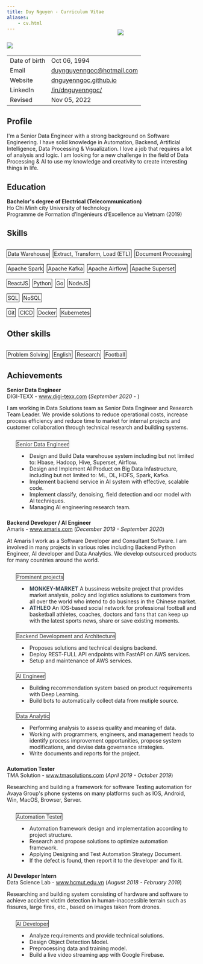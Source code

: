 ```yaml
---
title: Duy Nguyen - Curriculum Vitae
aliases:
    - cv.html
---
```


<link rel="stylesheet" href="https://cdnjs.cloudflare.com/ajax/libs/font-awesome/4.7.0/css/font-awesome.min.css">

<div>
    <div style='display: inline-flex; list-style-type: none; padding-top: 15px;'>
        <li>
            <img src='https://visitor-badge.glitch.me/badge?page_id=dnguyenngoc.github.io-cv&left_text=Visitors'/>
        </li>
    </div>
    <div style='float:right; padding-right:10px; width:200px; margin-top:-20px'><img src='/avatar.jpeg'></img></div>

</div>

|||
|---|---|
|Date of birth | Oct 06, 1994 |
|Email | [duynguyenngoc@hotmail.com](duynguyenngoc@hotmail.com) |
|Website | [dnguyenngoc.github.io](https://dnguyenngoc.github.io) |
|LinkedIn | [/in/dnguyenngoc/](https://www.linkedin.com/in/dnguyenngoc/) |
|Revised | Nov 05, 2022 |

## Profile

I'm a Senior Data Engineer with a strong background on Software Engineering.
I have solid knowledge in Automation, Backend, Artificial Intelligence, Data Processing & Visualization.
I love a job that requires a lot of analysis and logic. 
I am looking for a new challenge in the field of Data Processing & AI to use my knowledge and creativity to create interesting things in life.

## Education
__Bachelor's degree of Electrical (Telecommunication)__\
Ho Chi Minh city University of technology\
Programme de Formation d’Ingénieurs d’Excellence au Vietnam (2019)

## Skills
<div style='display:grid; margin-left:-10px'>

  <div style='display: inline-flex; margin-bottom: -10px;'>
    <p style="padding: 2px 2px; margin-left:10px; box-shadow: rgba(255, 255, 255, 0.2) 0px 0px 0px 1px inset, rgba(0, 0, 0, 0.9) 0px 0px 0px 1px;">
    Data Warehouse</p>
    <p style="padding: 2px 2px; margin-left:10px; box-shadow: rgba(255, 255, 255, 0.2) 0px 0px 0px 1px inset, rgba(0, 0, 0, 0.9) 0px 0px 0px 1px;">
    Extract, Transform, Load (ETL)</p>
    <p style="padding: 2px 2px; margin-left:10px; box-shadow: rgba(255, 255, 255, 0.2) 0px 0px 0px 1px inset, rgba(0, 0, 0, 0.9) 0px 0px 0px 1px;">
    Document Processing</p>
  </div> 

  <div style='display: inline-flex; margin-bottom: -10px;'>
    <p style="padding: 2px 2px; margin-left:10px; box-shadow: rgba(255, 255, 255, 0.2) 0px 0px 0px 1px inset, rgba(0, 0, 0, 0.9) 0px 0px 0px 1px;">
    Apache Spark</p>
    <p style="padding: 2px 2px; margin-left:10px; box-shadow: rgba(255, 255, 255, 0.2) 0px 0px 0px 1px inset, rgba(0, 0, 0, 0.9) 0px 0px 0px 1px;">
    Apache Kafka</p>
    <p style="padding: 2px 2px; margin-left:10px; box-shadow: rgba(255, 255, 255, 0.2) 0px 0px 0px 1px inset, rgba(0, 0, 0, 0.9) 0px 0px 0px 1px;">
    Apache Airflow</p>
    <p style="padding: 2px 2px; margin-left:10px; box-shadow: rgba(255, 255, 255, 0.2) 0px 0px 0px 1px inset, rgba(0, 0, 0, 0.9) 0px 0px 0px 1px;">
    Apache Superset</p>
  </div>

  <div style='display: inline-flex; margin-bottom: -10px;'>
    <p style="padding: 2px 2px; margin-left:10px; box-shadow: rgba(255, 255, 255, 0.2) 0px 0px 0px 1px inset, rgba(0, 0, 0, 0.9) 0px 0px 0px 1px;">
    ReactJS</p>
    <p style="padding: 2px 2px; margin-left:10px; box-shadow: rgba(255, 255, 255, 0.2) 0px 0px 0px 1px inset, rgba(0, 0, 0, 0.9) 0px 0px 0px 1px;">
    Python</p>
    <p style="padding: 2px 2px; margin-left:10px; box-shadow: rgba(255, 255, 255, 0.2) 0px 0px 0px 1px inset, rgba(0, 0, 0, 0.9) 0px 0px 0px 1px;">
    Go</p>
    <p style="padding: 2px 2px; margin-left:10px; box-shadow: rgba(255, 255, 255, 0.2) 0px 0px 0px 1px inset, rgba(0, 0, 0, 0.9) 0px 0px 0px 1px;">
    NodeJS</p>
  </div> 

  <div style='display: inline-flex; margin-bottom: -10px;'>
    <p style="padding: 2px 2px; margin-left:10px; box-shadow: rgba(255, 255, 255, 0.2) 0px 0px 0px 1px inset, rgba(0, 0, 0, 0.9) 0px 0px 0px 1px;">
    SQL</p>
    <p style="padding: 2px 2px; margin-left:10px; box-shadow: rgba(255, 255, 255, 0.2) 0px 0px 0px 1px inset, rgba(0, 0, 0, 0.9) 0px 0px 0px 1px;">
    NoSQL</p>
  </div> 


  <div style='display: inline-flex; margin-bottom: -10px;'>
    <p style="padding: 2px 2px; margin-left:10px; box-shadow: rgba(255, 255, 255, 0.2) 0px 0px 0px 1px inset, rgba(0, 0, 0, 0.9) 0px 0px 0px 1px;">
    Git</p>
    <p style="padding: 2px 2px; margin-left:10px; box-shadow: rgba(255, 255, 255, 0.2) 0px 0px 0px 1px inset, rgba(0, 0, 0, 0.9) 0px 0px 0px 1px;">
    CICD</p>
    <p style="padding: 2px 2px; margin-left:10px; box-shadow: rgba(255, 255, 255, 0.2) 0px 0px 0px 1px inset, rgba(0, 0, 0, 0.9) 0px 0px 0px 1px;">
    Docker</p>
    <p style="padding: 2px 2px; margin-left:10px; box-shadow: rgba(255, 255, 255, 0.2) 0px 0px 0px 1px inset, rgba(0, 0, 0, 0.9) 0px 0px 0px 1px;">
    Kubernetes</p>
  </div> 

</div>

## Other skills
<div style='display:grid; margin-left:-10px'>

  <div style='display: inline-flex; margin-bottom: -10px;'>
    <p style="padding: 2px 2px; margin-left:10px; box-shadow: rgba(255, 255, 255, 0.2) 0px 0px 0px 1px inset, rgba(0, 0, 0, 0.9) 0px 0px 0px 1px;">
    Problem Solving</p>
    <p style="padding: 2px 2px; margin-left:10px; box-shadow: rgba(255, 255, 255, 0.2) 0px 0px 0px 1px inset, rgba(0, 0, 0, 0.9) 0px 0px 0px 1px;">
    English</p>
    <p style="padding: 2px 2px; margin-left:10px; box-shadow: rgba(255, 255, 255, 0.2) 0px 0px 0px 1px inset, rgba(0, 0, 0, 0.9) 0px 0px 0px 1px;">
    Research</p>
    <p style="padding: 2px 2px; margin-left:10px; box-shadow: rgba(255, 255, 255, 0.2) 0px 0px 0px 1px inset, rgba(0, 0, 0, 0.9) 0px 0px 0px 1px;">
    Football</p>
  </div> 
</div>

## Achievements
__Senior Data Engineer__\
DIGI-TEXX - www.digi-texx.com (_September 2020 -_ )

I am working in Data Solutions team as Senior Data Engineer and Research Team Leader. We provide solutions to reduce operational costs, increase process efficiency and reduce time to market for internal projects and customer collaboration through technical research and building systems.

<div style='padding-bottom: 10px'>
  <div style='display: flex;'>
    <span class="fa fa-star checked" style='padding-top: 18px;padding-left: 15px;padding-right: 10px;color:gray;'></span>
    <p style="color:#343434; box-shadow: rgba(255, 255, 255, 0.2) 0px 0px 0px 1px inset, rgba(0, 0, 0, 0.9) 0px 0px 0px 1px;">Senior Data Engineer</p>
  </div>
  <div style='padding-left: 40px; display:block;'>
    <div style='display:inline-flex;'><li></li>
      <li style='list-style-type: none;'>Design and Build Data warehouse system including but not limited to: Hbase, Hadoop, Hive, Superset, Airflow.
      </li>
    </div>
    <div style='display:inline-flex;'><li></li>
      <li style='list-style-type: none;'>Design and Implement AI Product on Big Data Infastructure, including but not limited to: ML, DL, HDFS, Spark, Kafka.
      </li>
    </div>
    <div style='display:inline-flex;'><li></li>
      <li style='list-style-type: none;'>Implement backend service in AI system with effective, scalable code.
      </li>
    </div>
    <div style='display:inline-flex;'><li></li>
      <li style='list-style-type: none;'>Implement classify, denoising, field detection and ocr model with AI techniques.
      </li>
    </div>
     <div style='display:inline-flex;'><li></li>
      <li style='list-style-type: none;'>Managing AI engineering research team.
      </li>
    </div>
  </div>
</div>

__Backend Developer / AI Engineer__\
Amaris - www.amaris.com (_December 2019 - September 2020_)

At Amaris I work as a Software Developer and Consultant Software. I am involved in many projects in various roles including Backend Python Engineer, AI developer and Data Analytics. We develop outsourced products for many countries around the world.

<div style='padding-bottom: 10px'>
  <div style='display: flex;'>
    <span class="fa fa-star checked" style='padding-top: 18px;padding-left: 15px;padding-right: 10px;color:gray;'></span>
    <p style="color:#343434; box-shadow: rgba(255, 255, 255, 0.2) 0px 0px 0px 1px inset, rgba(0, 0, 0, 0.9) 0px 0px 0px 1px;">Prominent projects</p>
  </div>
  <div style='padding-left: 40px; display:block;'>
    <div style='display:inline-flex;'><li></li>
      <li style='list-style-type: none;'><strong style='color:#36454F;'>MONKEY-MARKET</strong> A bussiness website project that provides market analysis, policy and logistics solutions to customers from all over the world who intend to do business in the Chinese market.
      </li>
    </div>
    <div style='display:inline-flex;'><li></li>
      <li style='list-style-type: none;'><strong style='color:#36454F;'>ATHLEO</strong>  An IOS-based social network for professional football and basketball athletes, coaches, doctors and fans that can keep up with the latest sports news, share or save existing moments.
      </li>
    </div>
  </div>
</div>

<div style='padding-bottom: 10px'>
  <div style='display: flex;'>
    <span class="fa fa-star checked" style='padding-top: 18px;padding-left: 15px;padding-right: 10px;color:gray;'></span>
    <p style="color:#343434; box-shadow: rgba(255, 255, 255, 0.2) 0px 0px 0px 1px inset, rgba(0, 0, 0, 0.9) 0px 0px 0px 1px;">Backend Development and Architecture</p>
  </div>
    <div style='padding-left: 40px'>
        <div style='display:inline-flex;'><li></li>
          <li style='list-style-type: none;'>Proposes solutions and technical designs backend.</li>
        </div>
        <div style='display:inline-flex;'><li></li>
        <li style='list-style-type: none;'>Deploy REST-FULL API endpoints with FastAPI on AWS services.</li>
        </div>
        <div style='display:inline-flex;'><li></li>
        <li style='list-style-type: none;'>Setup and maintenance of AWS services.</li>
        </div>
    </div>
</div>

<div style='padding-bottom: 10px'>
  <div style='display: flex;'>
    <span class="fa fa-star checked" style='padding-top: 18px;padding-left: 15px;padding-right: 10px; color:gray;'></span>
    <p style="color:#343434; box-shadow: rgba(255, 255, 255, 0.2) 0px 0px 0px 1px inset, rgba(0, 0, 0, 0.9) 0px 0px 0px 1px;">AI Engineer</p>
  </div>
    <div style='padding-left: 40px'>
      <div style='display:inline-flex;'><li></li>
        <li style='list-style-type: none;'>Building recommendation system based on product requirements with Deep Learning.</li>
      </div>
      <div style='display:inline-flex;'><li></li>
        <li style='list-style-type: none;'>Build bots to automatically collect data from mutiple source.</li>
      </div>
    </div>
</div>

<div style='padding-bottom: 10px'>
  <div style='display: flex;'>
    <span class="fa fa-star checked" style='padding-top: 18px;padding-left: 15px;padding-right: 10px;color:gray;'></span>
    <p style="color:#343434; box-shadow: rgba(255, 255, 255, 0.2) 0px 0px 0px 1px inset, rgba(0, 0, 0, 0.9) 0px 0px 0px 1px;">Data Analytic</p>
  </div>
    <div style='padding-left: 40px'>
      <div style='display:inline-flex;'><li></li>
        <li style='list-style-type: none;'>Performing analysis to assess quality and meaning of data.</li>
      </div>
      <div style='display:inline-flex;'><li></li>
        <li style='list-style-type: none;'>Working with programmers, engineers, and management heads to identify process improvement opportunities, propose system modifications, and devise data governance strategies.</li>
      </div>
      <div style='display:inline-flex;'><li></li>
        <li style='list-style-type: none;'>Write documents and reports for the project.</li>
      </div>
    </div>
</div>


__Automation Tester__\
TMA Solution - www.tmasolutions.com (_April 2019 - October 2019_)

Researching and building a framework for software Testing automation for Avaya Group's phone systems on many platforms such as IOS, Android, Win, MacOS, Browser, Server.

<div style='padding-bottom: 10px'>
  <div style='display: flex;'>
    <span class="fa fa-star checked" style='padding-top: 18px;padding-left: 15px;padding-right: 10px;color:gray;'></span>
    <p style="color:#343434; box-shadow: rgba(255, 255, 255, 0.2) 0px 0px 0px 1px inset, rgba(0, 0, 0, 0.9) 0px 0px 0px 1px;">Automation Tester</p>
  </div>
  <div style='padding-left: 40px; display:block;'>
    <div style='display:inline-flex;'><li></li>
      <li style='list-style-type: none;'>Automation framework design and implementation according to project structure.
      </li>
    </div>
    <div style='display:inline-flex;'><li></li>
      <li style='list-style-type: none;'>Research and propose solutions to optimize automation framework.
      </li>
    </div>
    <div style='display:inline-flex;'><li></li>
      <li style='list-style-type: none;'>Applying Designing and Test Automation Strategy Document.
      </li>
    </div>
    <div style='display:inline-flex;'><li></li>
      <li style='list-style-type: none;'>If the defect is found, then report it to the developer and fix it.
      </li>
    </div>
  </div>
</div>


__AI Developer Intern__\
Data Science Lab - www.hcmut.edu.vn (_August 2018 - February 2019_)

Researching and building system consisting of hardware and software to achieve accident victim detection in human-inaccessible terrain such as fissures, large fires, etc., based on images taken from drones.

<div style='padding-bottom: 10px'>
  <div style='display: flex;'>
    <span class="fa fa-star checked" style='padding-top: 18px;padding-left: 15px;padding-right: 10px;color:gray;'></span>
    <p style="color:#343434; box-shadow: rgba(255, 255, 255, 0.2) 0px 0px 0px 1px inset, rgba(0, 0, 0, 0.9) 0px 0px 0px 1px;">AI Developer</p>
  </div>
  <div style='padding-left: 40px; display:block;'>
    <div style='display:inline-flex;'><li></li>
      <li style='list-style-type: none;'>Analyze requirements and provide technical solutions.
      </li>
    </div>
    <div style='display:inline-flex;'><li></li>
      <li style='list-style-type: none;'>Design Object Detection Model.
      </li>
    </div>
    <div style='display:inline-flex;'><li></li>
      <li style='list-style-type: none;'>Preprocessing data and training model.
      </li>
    </div>
    <div style='display:inline-flex;'><li></li>
      <li style='list-style-type: none;'>Build a live video streaming app with Google Firebase.
      </li>
    </div>
  </div>
</div>

